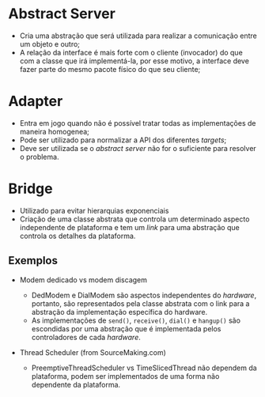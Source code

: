 # Abstract Server
- Cria uma abstração que será utilizada para realizar a comunicação entre um objeto e outro;
- A relação da interface é mais forte com o cliente (invocador) do que com a classe que irá implementá-la, por esse motivo, a interface deve fazer parte do mesmo pacote físico do que seu cliente;

# Adapter
- Entra em jogo quando não é possível tratar todas as implementações de maneira homogenea;
- Pode ser utilizado para normalizar a API dos diferentes _targets_;
- Deve ser utilizada se o _abstract server_ não for o suficiente para resolver o problema.

# Bridge
- Utilizado para evitar hierarquias exponenciais
- Criação de uma classe abstrata que controla um determinado aspecto independente de plataforma e tem um _link_ para uma abstração que controla os detalhes da plataforma.

## Exemplos

- Modem dedicado vs modem discagem
    - DedModem e DialModem são aspectos independentes do _hardware_, portanto, são representados pela classe abstrata com o link para a abstração da implementação específica do hardware.
    - As implementações de `send()`, `receive()`, `dial()` e `hangup()` são escondidas por uma abstração que é implementada pelos controladores de cada _hardware_.

- Thread Scheduler (from SourceMaking.com)
    - PreemptiveThreadScheduler vs TimeSlicedThread não dependem da plataforma, podem ser implementados de uma forma não dependente da plataforma.